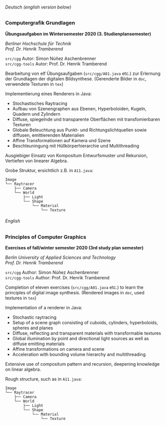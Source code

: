 ###### Deutsch (english version below)

### Computergrafik Grundlagen
**Übungsaufgaben im Wintersemester 2020 (3. Studienplansemester)**

*Berliner Hochschule für Technik*  
*Prof. Dr. Henrik Tramberend*

`src/cgg` Autor: Simon Núñez Aschenbrenner  
`src/cgg-tools` Autor: Prof. Dr. Henrik Tramberend

Bearbeitung von elf Übungsaufgaben (`src/cgg/A01.java` etc.) zur Erlernung der Grundlagen der digitalen Bildsynthese.
(Gerenderte Bilder in `doc`, verwendete Texturen in `tex`)

Implementierung eines Renderers in Java:
- Stochastisches Raytracing
- Aufbau von Szenengraphen aus Ebenen, Hyperboloiden, Kugeln, Quadern und Zylindern
- Diffuse, spiegelnde und transparente Oberflächen mit transfomierbaren Texturen
- Globale Beleuchtung aus Punkt- und Richtungslichtquellen sowie diffusen, emittierenden Materialien
- Affine Transformationen auf Kamera und Szene
- Beschleuningung mit Hüllkörperhierarchie und Multithreading

Ausgiebiger Einsatz von Kompositum Entwurfsmuster und Rekursion, Vertiefen von linearer Algebra.

Grobe Struktur, ersichtlich z.B. in `A11.java`:
```
Image
└── Raytracer
    ├── Camera
    └── World
        ├── Light
        └── Shape
            └── Material
                └── Texture
```


###### English

### Principles of Computer Graphics
**Exercises of fall/winter semester 2020 (3rd study plan semester)**

*Berlin University of Applied Sciences and Technology*  
*Prof. Dr. Henrik Tramberend*

`src/cgg` Author: Simon Núñez Aschenbrenner  
`src/cgg-tools` Author: Prof. Dr. Henrik Tramberend

Completion of eleven exercises (`src/cgg/A01.java` etc.) to learn the principles of digital image synthesis.
(Rendered images in `doc`, used textures in `tex`)

Implementation of a renderer in Java:
- Stochastic raytracing
- Setup of a scene graph consisting of cuboids, cylinders, hyperboloids, spheres and planes
- Diffuse, reflecting and transparent materials with transformable textures
- Global illumination by point and directional light sources as well as diffuse emitting materials
- Affine transformations on camera and scene
- Acceleration with bounding volume hierarchy and multithreading

Extensive use of compositum pattern and recursion, deepening knowledge on linear algebra.

Rough structure, such as in `A11.java`:
```
Image
└── Raytracer
    ├── Camera
    └── World
        ├── Light
        └── Shape
            └── Material
                └── Texture
```
